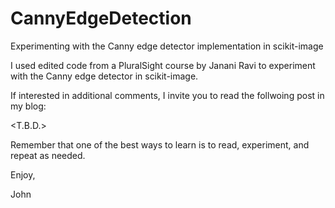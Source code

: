 # CannyEdgeDetection
Experimenting with the Canny edge detector implementation in scikit-image

I used edited code from a PluralSight course by Janani Ravi to experiment
with the Canny edge detector in scikit-image.

If interested in additional comments, I invite you to read the follwoing
post in my blog:

<T.B.D.>

Remember that one of the best ways to learn is to read, experiment, and
repeat as needed.

Enjoy,

John
